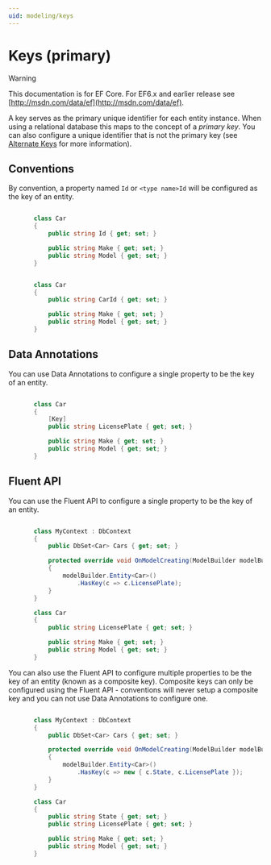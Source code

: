 ```yaml
---
uid: modeling/keys
---
```

# Keys (primary)

> [!WARNING]
> This documentation is for EF Core. For EF6.x and earlier release see [http://msdn.com/data/ef](http://msdn.com/data/ef).

A key serves as the primary unique identifier for each entity instance. When using a relational database this maps to the concept of a *primary key*. You can also configure a unique identifier that is not the primary key (see [Alternate Keys](alternate-keys.md) for more information).

## Conventions

By convention, a property named `Id` or `<type name>Id` will be configured as the key of an entity.

<!-- [!code-csharp[Main](samples/Modeling/Conventions/Samples/KeyId.cs?highlight=3)] -->

````csharp

       class Car
       {
           public string Id { get; set; }

           public string Make { get; set; }
           public string Model { get; set; }
       }

   ````

<!-- [!code-csharp[Main](samples/Modeling/Conventions/Samples/KeyTypeNameId.cs?highlight=3)] -->

````csharp

       class Car
       {
           public string CarId { get; set; }

           public string Make { get; set; }
           public string Model { get; set; }
       }

   ````

## Data Annotations

You can use Data Annotations to configure a single property to be the key of an entity.

<!-- [!code-csharp[Main](samples/Modeling/DataAnnotations/Samples/KeySingle.cs?highlight=3,4)] -->

````csharp

       class Car
       {
           [Key]
           public string LicensePlate { get; set; }

           public string Make { get; set; }
           public string Model { get; set; }
       }

   ````

## Fluent API

You can use the Fluent API to configure a single property to be the key of an entity.

<!-- [!code-csharp[Main](samples/Modeling/FluentAPI/Samples/KeySingle.cs?highlight=7,8)] -->

````csharp

       class MyContext : DbContext
       {
           public DbSet<Car> Cars { get; set; }

           protected override void OnModelCreating(ModelBuilder modelBuilder)
           {
               modelBuilder.Entity<Car>()
                   .HasKey(c => c.LicensePlate);
           }
       }

       class Car
       {
           public string LicensePlate { get; set; }

           public string Make { get; set; }
           public string Model { get; set; }
       }

   ````

You can also use the Fluent API to configure multiple properties to be the key of an entity (known as a composite key). Composite keys can only be configured using the Fluent API - conventions will never setup a composite key and you can not use Data Annotations to configure one.

<!-- [!code-csharp[Main](samples/Modeling/FluentAPI/Samples/KeyComposite.cs?highlight=7,8)] -->

````csharp

       class MyContext : DbContext
       {
           public DbSet<Car> Cars { get; set; }

           protected override void OnModelCreating(ModelBuilder modelBuilder)
           {
               modelBuilder.Entity<Car>()
                   .HasKey(c => new { c.State, c.LicensePlate });
           }
       }

       class Car
       {
           public string State { get; set; }
           public string LicensePlate { get; set; }

           public string Make { get; set; }
           public string Model { get; set; }
       }

   ````
